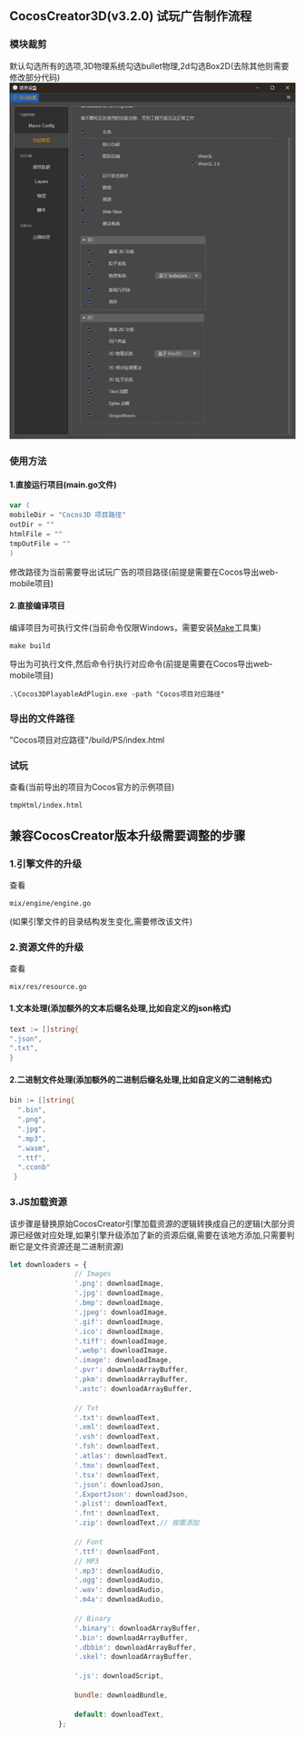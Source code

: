 ## CocosCreator3D(v3.2.0) 试玩广告制作流程

### 模块裁剪

默认勾选所有的选项,3D物理系统勾选bullet物理,2d勾选Box2D(去除其他则需要修改部分代码)
![](../pic/Snipaste_2021-09-22_18-31-00.jpg)

### 使用方法

#### 1.直接运行项目(main.go文件)

```go
var (
mobileDir = "Cocos3D 项目路径"
outDir = ""
htmlFile = ""
tmpOutFile = ""
)
```

修改路径为当前需要导出试玩广告的项目路径(前提是需要在Cocos导出web-mobile项目)

#### 2.直接编译项目

编译项目为可执行文件(当前命令仅限Windows，需要安装[Make](https://www.gnu.org/software/make/)工具集)

```shell
make build
```

导出为可执行文件,然后命令行执行对应命令(前提是需要在Cocos导出web-mobile项目)

```shell
.\Cocos3DPlayableAdPlugin.exe -path "Cocos项目对应路径"
```

### 导出的文件路径

"Cocos项目对应路径"/build/PS/index.html

### 试玩

查看(当前导出的项目为Cocos官方的示例项目)

```shell
tmpHtml/index.html
```

## 兼容CocosCreator版本升级需要调整的步骤

### 1.引擎文件的升级

查看

```shell
mix/engine/engine.go
```

(如果引擎文件的目录结构发生变化,需要修改该文件)

### 2.资源文件的升级

查看

```shell
mix/res/resource.go
```

#### 1.文本处理(添加额外的文本后缀名处理,比如自定义的json格式)

```go
text := []string{
".json", 
".txt",
}
```

#### 2.二进制文件处理(添加额外的二进制后缀名处理,比如自定义的二进制格式)

```go
bin := []string{
  ".bin",
  ".png",
  ".jpg",
  ".mp3",
  ".wasm",
  ".ttf",
  ".cconb"
 }
```

### 3.JS加载资源

该步骤是替换原始CocosCreator引擎加载资源的逻辑转换成自己的逻辑(大部分资源已经做对应处理,如果引擎升级添加了新的资源后缀,需要在该地方添加,只需要判断它是文件资源还是二进制资源)

```js
let downloaders = {
                // Images
                '.png': downloadImage,
                '.jpg': downloadImage,
                '.bmp': downloadImage,
                '.jpeg': downloadImage,
                '.gif': downloadImage,
                '.ico': downloadImage,
                '.tiff': downloadImage,
                '.webp': downloadImage,
                '.image': downloadImage,
                '.pvr': downloadArrayBuffer,
                '.pkm': downloadArrayBuffer,
                '.astc': downloadArrayBuffer,

                // Txt
                '.txt': downloadText,
                '.xml': downloadText,
                '.vsh': downloadText,
                '.fsh': downloadText,
                '.atlas': downloadText,
                '.tmx': downloadText,
                '.tsx': downloadText,
                '.json': downloadJson,
                '.ExportJson': downloadJson,
                '.plist': downloadText,
                '.fnt': downloadText,
                '.zip': downloadText,// 按需添加

                // Font
                '.ttf': downloadFont,
                // MP3
                '.mp3': downloadAudio,
                '.ogg': downloadAudio,
                '.wav': downloadAudio,
                '.m4a': downloadAudio,

                // Binary
                '.binary': downloadArrayBuffer,
                '.bin': downloadArrayBuffer,
                '.dbbin': downloadArrayBuffer,
                '.skel': downloadArrayBuffer,

                '.js': downloadScript,

                bundle: downloadBundle,

                default: downloadText,
            };
```
